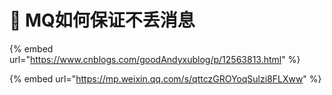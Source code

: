 # 🦟 MQ如何保证不丢消息

{% embed url="https://www.cnblogs.com/goodAndyxublog/p/12563813.html" %}

{% embed url="https://mp.weixin.qq.com/s/qttczGROYoqSulzi8FLXww" %}
